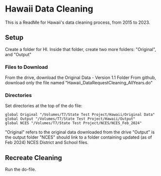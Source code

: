 
# Hawaii Data Cleaning

This is a ReadMe for Hawaii's data cleaning process, from 2015 to 2023.


## Setup
Create a folder for HI. Inside that folder, create two more folders: 
"Original", and "Output"

### Files to Download
From the drive, download the Original Data - Version 1.1 Folder
From github, download only the file named "Hawaii_DataRequestCleaning_AllYears.do"

### Directories
Set directories at the top of the do file:
```
global Original "/Volumes/T7/State Test Project/Hawaii/Original Data"
global Output "/Volumes/T7/State Test Project/Hawaii/Output"
global NCES "/Volumes/T7/State Test Project/NCES/NCES_Feb_2024"
```
"Original" refers to the original data downloaded from the drive
"Output" is the output folder
"NCES" should link to a folder containing updated (as of Feb 2024) NCES District and School files.

## Recreate Cleaning
Run the do-file.
